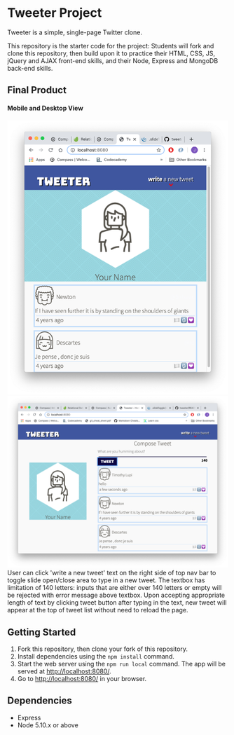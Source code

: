 # Tweeter Project

Tweeter is a simple, single-page Twitter clone.

This repository is the starter code for the project: Students will fork and clone this repository, then build upon it to practice their HTML, CSS, JS, jQuery and AJAX front-end skills, and their Node, Express and MongoDB back-end skills.

## Final Product

#### Mobile and Desktop View
!["mobile view"](docs/mobile.png)
!["desktop view"](docs/desktop.png)
User can click 'write a new tweet' text on the right side of top nav bar to toggle slide open/close area to type in a new tweet. The textbox has limitation of 140 letters: inputs that are either over 140 letters or empty will be rejected with error message above textbox. Upon accepting appropriate length of text by clicking tweet button after typing in the text, new tweet will appear at the top of tweet list without need to reload the page.

## Getting Started

1. Fork this repository, then clone your fork of this repository.
2. Install dependencies using the `npm install` command.
3. Start the web server using the `npm run local` command. The app will be served at <http://localhost:8080/>.
4. Go to <http://localhost:8080/> in your browser.

## Dependencies

- Express
- Node 5.10.x or above
